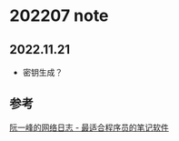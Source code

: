 # 202207 note

## 2022.11.21

- 密钥生成？

## 参考

[阮一峰的网络日志 - 最适合程序员的笔记软件](https://www.ruanyifeng.com/blog/2021/08/best-note-taking-software-for-programmers.html)

